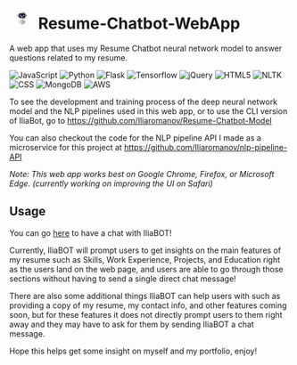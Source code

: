 # <img src="static/images/chatbotGif.gif" width="45" height="40" /> Resume-Chatbot-WebApp
A web app that uses my Resume Chatbot neural network model to answer questions related to my resume.

![JavaScript](https://img.shields.io/badge/-JavaScript-05122A?style=flat&logo=JavaScript)
![Python](https://img.shields.io/badge/-Python-05122A?style=flat&logo=Python)
![Flask](https://img.shields.io/badge/-Flask-05122A?style=flat&logo=Flask)
![Tensorflow](https://img.shields.io/badge/-Tensorflow-05122A?style=flat&logo=Tensorflow)
![jQuery](https://img.shields.io/badge/-jQuery-05122A?style=flat&logo=jQuery)
![HTML5](https://img.shields.io/badge/-HTML5-05122A?style=flat&logo=HTML5)
![NLTK](https://img.shields.io/badge/-NLTK-05122A?style=flat&logo=NLTK)
![CSS](https://img.shields.io/badge/-CSS-05122A?style=flat&logo=CSS)
![MongoDB](https://img.shields.io/badge/-MongoDB-05122A?style=flat&logo=MongoDB)
![AWS](https://img.shields.io/badge/-AWS-05122A?style=flat&logo=AWS)


<!-- You can check out a limited functionality demo version of this project <a href="https://iliabot.herokuapp.com ">here</a>! -->

To see the development and training process of the deep neural network model and the NLP pipelines used in this web app, or to use the CLI version of IliaBot, go to https://github.com/Iliaromanov/Resume-Chatbot-Model

You can also checkout the code for the NLP pipeline API I made as a microservice for this project at https://github.com/Iliaromanov/nlp-pipeline-API 

<!-- <img src="https://img.shields.io/badge/-JavaScript-yellow" /> <img src="https://img.shields.io/badge/-jQuery-brown" /> <img src="https://img.shields.io/badge/-Python-blue" /> <img src="https://img.shields.io/badge/-Flask-light_green" /> <img src="https://img.shields.io/badge/-Tensorflow-orange" /> <img src="https://img.shields.io/badge/-NLTK-dark_green" /> <img src="https://img.shields.io/badge/-HTML5-red" /> <img src="https://img.shields.io/badge/-CSS-purple" /> -->

<!--To embed just the chat window (exclude background) use: <iframe src="https://www.xkcd.com/#chatbot_window"></iframe>-->


*Note: This web app works best on Google Chrome, Firefox, or Microsoft Edge. (currently working on improving the UI on Safari)*

<!-- ## Why? -->


## Usage

You can go <a href="http://3.143.0.66/ ">here</a> to have a chat with IliaBOT!

Currently, IliaBOT will prompt users to get insights on the main features of my resume such as Skills, Work Experience, Projects, and Education right as the users land on the web page, and users are able to go through those sections without having to send a single direct chat message!

There are also some additional things IliaBOT can help users with such as providing a copy of my resume, my contact info, and other features coming soon, but for these features it does not directly prompt users to them right away and they may have to ask for them by sending IliaBOT a chat message.

Hope this helps get some insight on myself and my portfolio, enjoy!
